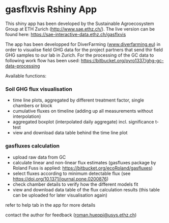 # gasflxvis Rshiny App

This shiny app has been developed by the Sustainable Agroecosystem Group at ETH Zurich (http://www.sae.ethz.ch/). The live version can be found here: https://sae-interactive-data.ethz.ch/gasflxvis

The app has been developped for DiverFarming (www.diverfarming.eu) in order to visualise field GHG data for the project partners that send thir field GHG samples to our lab in Zurich. For the processing of the GC data to following work flow has been used: https://bitbucket.org/pyro1337/ghg-gc-data-processing

Available functions:

### Soil GHG flux visualisation

* time line plots, aggregated by different treatment factor, single chambers or block
* cumulative fluxes on timeline (adding up all measurements without interpolation)
* aggregated boxplot (interpolated daily aggregate) incl. significance t-test
* view and download data table behind the time line plot

### gasfluxes calculation

* upload raw data from GC
* calculate linear and non-linear flux estimates (gasfluxes package by Roland Fuss is applied: https://bitbucket.org/ecoRoland/gasfluxes)
* select fluxes according to minimum detectable flux (see  https://doi.org/10.1371/journal.pone.0200876)
* check chamber details to verify how the different models fit
* view and download data table of the flux calculation results (this table can be uploaded for later visualisation again)

refer to help tab in the app for more details

contact the author for feedback (roman.hueppi@usys.ethz.ch)

